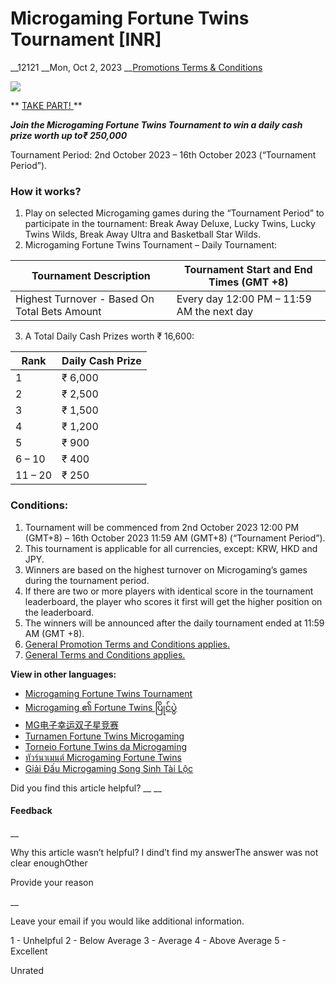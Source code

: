 # Microgaming Fortune Twins Tournament [INR]

__12121 __Mon, Oct 2, 2023 __[Promotions Terms & Conditions](https://help.sbotop.com/category/rules-regulations/promotions-terms-conditions/35/ "Categories » Rules & Regulations » Promotions Terms & Conditions ")

![](https://help.sbotop.com/assets/Microgaming-Fortune-Twins-Tournament-IN.jpg)

** [ TAKE PART!  ](https://account.sbotop.com/register?lg=en) **

_**Join the Microgaming Fortune Twins Tournament to win a daily cash prize worth up to₹ 250,000**_

Tournament Period: 2nd October 2023 – 16th October 2023 (“Tournament Period”).

###  How it works? 

  1. Play on selected Microgaming games during the “Tournament Period” to participate in the tournament: Break Away Deluxe, Lucky Twins, Lucky Twins Wilds, Break Away Ultra and Basketball Star Wilds.
  2. Microgaming Fortune Twins Tournament – Daily Tournament:  


Tournament Description | Tournament Start and End Times (GMT +8)  
---|---  
Highest Turnover - Based On Total Bets Amount | Every day 12:00 PM – 11:59 AM the next day  
  
  3. A Total Daily Cash Prizes worth ₹ 16,600:  


  


Rank | Daily Cash Prize  
---|---  
1 |  ₹ 6,000  
2 | ₹ 2,500  
3 | ₹ 1,500  
4 | ₹ 1,200  
5 | ₹ 900  
6 – 10 | ₹ 400  
11 – 20 | ₹ 250  
  



###  Conditions: 

  1. Tournament will be commenced from 2nd October 2023 12:00 PM (GMT+8) – 16th October 2023 11:59 AM (GMT+8) (“Tournament Period”).
  2. This tournament is applicable for all currencies, except: KRW, HKD and JPY.
  3. Winners are based on the highest turnover on Microgaming’s games during the tournament period.
  4. If there are two or more players with identical score in the tournament leaderboard, the player who scores it first will get the higher position on the leaderboard.
  5. The winners will be announced after the daily tournament ended at 11:59 AM (GMT +8).
  6. [ General Promotion Terms and Conditions applies. ](https://help.sbotop.com/article/general-promotion-terms-conditions-265.html)
  7. [ General Terms and Conditions applies.](https://help.sbotop.com/article/general-promotion-terms-conditions-265.html)



**View in other languages:**

  * [Microgaming Fortune Twins Tournament](https://help.sbotop.com/article/12120.html)
  * [Microgaming ၏ Fortune Twins ပြိုင်ပွဲ](https://help.sbotop.com/article/12122.html)
  * [MG电子幸运双子星竞赛](https://help.sbotop.com/article/12123.html)
  * [Turnamen Fortune Twins Microgaming](https://help.sbotop.com/article/12124.html)
  * [Torneio Fortune Twins da Microgaming](https://help.sbotop.com/article/12125.html)
  * [ทัวร์นาเมนต์ Microgaming Fortune Twins](https://help.sbotop.com/article/12126.html)
  * [Giải Đấu Microgaming Song Sinh Tài Lộc](https://help.sbotop.com/article/12127.html)



Did you find this article helpful?  __ __

#### Feedback

__

Why this article wasn’t helpful? I dind’t find my answerThe answer was not clear enoughOther

Provide your reason

__

Leave your email if you would like additional information.

1 - Unhelpful 2 - Below Average 3 - Average 4 - Above Average 5 - Excellent

Unrated
